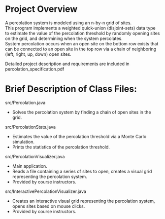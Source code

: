 # Project Overview
A percolation system is modeled using an n-by-n grid of sites.\
This program implements a weighted quick-union (disjoint-sets) data type to estimate the value of the percolation threshold by randomly opening sites on the grid, and determining
when the system percolates.\
System percolation occurs when an open site on the bottom row exists that can be connected to an open site in the top row 
via a chain of neighboring (left, right, up, down) open sites.


Detailed project description and requirements are included in percolation_specification.pdf


# Brief Description of Class Files:

src/Percolation.java
- Solves the percolation system by finding a chain of open sites in the grid.

src/PercolationStats.java
- Estimates the value of the percolation threshold via a Monte Carlo simulation.
- Prints the statistics of the percolation threshold.

src/PercolationVisualizer.java
- Main application.
- Reads a file containing a series of sites to open, creates a visual grid representing the percolation system.
- Provided by course instructors.

src/InteractivePercolationVisualizer.java
- Creates an interactive visual grid representing the percolation system, opens sites based on mouse clicks.
- Provided by course instructors.
